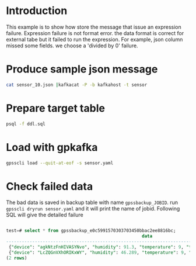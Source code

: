 # Introduction
This example is to show how store the message that issue an expression failure. Expression failure is not format error. the data format is correct for external tabe but it failed to run the expression. For example, json column missed some fields. we choose a 'divided by 0' failure.


# Produce sample json message
```bash
cat sensor_10.json |kafkacat -P -b kafkahost -t sensor
```

# Prepare target table
```bash
psql -f ddl.sql
```

# Load with gpkafka
```bash
gpsscli load --quit-at-eof -s sensor.yaml
```

# Check failed data
The bad data is saved in backup table with name `gpssbackup_JOBID`.
run `gpsscli dryrun sensor.yaml` and it will print the name of jobid. Following SQL will give the detailed failure
```sql

test=# select * from gpssbackup_e0c5991570303703450bbac2ee8816bc;
                                                    data                                                    |      gpss_save_timestamp      | gpss_expression_error 
------------------------------------------------------------------------------------------------------------+-------------------------------+-----------------------
 {"device": "agkNtzFnHIVASYNvo", "humidity": 91.3, "temperature": 9, "time": "2019-09-24T15:33:57.054175"}  | 2022-07-04 07:51:17.798469+00 | division by zero
 {"device": "LcZQGnVXhORIKxWY", "humidity": 46.289, "temperature": 9, "time": "2019-09-24T15:33:57.054561"} | 2022-07-04 07:51:17.798469+00 | division by zero
(2 rows)

```